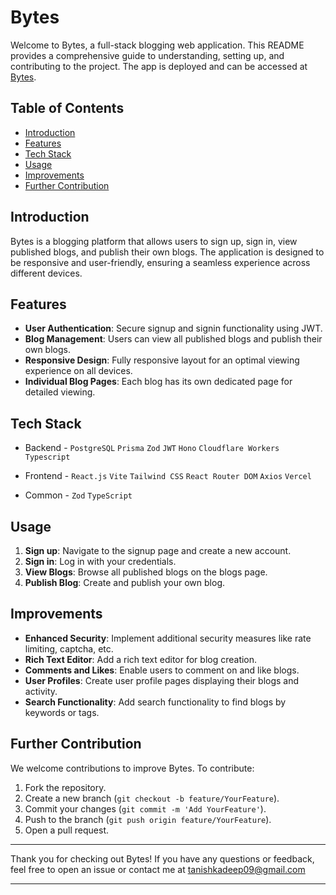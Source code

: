 # Bytes

Welcome to Bytes, a full-stack blogging web application. This README provides a comprehensive guide to understanding, setting up, and contributing to the project. The app is deployed and can be accessed at [Bytes](https://bytes-kohl.vercel.app/signin).

## Table of Contents

- [Introduction](#introduction)
- [Features](#features)
- [Tech Stack](#tech-stack)
- [Usage](#usage)
- [Improvements](#improvements)
- [Further Contribution](#further-contribution)

## Introduction

Bytes is a blogging platform that allows users to sign up, sign in, view published blogs, and publish their own blogs. The application is designed to be responsive and user-friendly, ensuring a seamless experience across different devices.

## Features

- **User Authentication**: Secure signup and signin functionality using JWT.
- **Blog Management**: Users can view all published blogs and publish their own blogs.
- **Responsive Design**: Fully responsive layout for an optimal viewing experience on all devices.
- **Individual Blog Pages**: Each blog has its own dedicated page for detailed viewing.

## Tech Stack

- Backend - `PostgreSQL` `Prisma` `Zod` `JWT` `Hono` `Cloudflare Workers` `Typescript`

- Frontend - `React.js` `Vite` `Tailwind CSS` `React Router DOM` `Axios` `Vercel`

- Common - `Zod` `TypeScript`

## Usage

1. **Sign up**: Navigate to the signup page and create a new account.
2. **Sign in**: Log in with your credentials.
3. **View Blogs**: Browse all published blogs on the blogs page.
4. **Publish Blog**: Create and publish your own blog.

## Improvements

- **Enhanced Security**: Implement additional security measures like rate limiting, captcha, etc.
- **Rich Text Editor**: Add a rich text editor for blog creation.
- **Comments and Likes**: Enable users to comment on and like blogs.
- **User Profiles**: Create user profile pages displaying their blogs and activity.
- **Search Functionality**: Add search functionality to find blogs by keywords or tags.

## Further Contribution

We welcome contributions to improve Bytes. To contribute:

1. Fork the repository.
2. Create a new branch (`git checkout -b feature/YourFeature`).
3. Commit your changes (`git commit -m 'Add YourFeature'`).
4. Push to the branch (`git push origin feature/YourFeature`).
5. Open a pull request.

---

Thank you for checking out Bytes! If you have any questions or feedback, feel free to open an issue or contact me at tanishkadeep09@gmail.com

---
